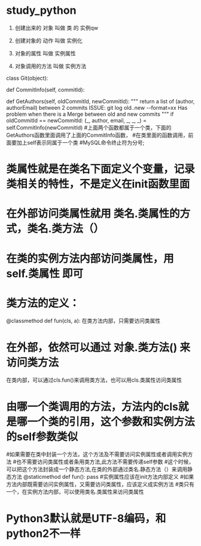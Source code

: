 # study_python
1. 创建出来的 对象 叫做 类 的 实例qw

2. 创建对象的 动作 叫做 实例化

3. 对象的属性 叫做 实例属性

4. 对象调用的方法 叫做 实例方法

class Git(object):


def CommitInfo(self, commitId):

    
def GetAuthors(self, oldCommitId, newCommitId):
        """ return a list of (author, authorEmail) between 2 commits 
        ISSUE: git log old..new --format=xx Has problem when there is a Merge between old and new commits
        """
        if oldCommitId == newCommitId:
            (_, author, email, _, _, _) = self.CommitInfo(newCommitId)
#上面两个函数都属于一个类，下面的GetAuthors函数里面调用了上面的CommitInfo函数，
#在类里面的函数调用，前面要加上self表示同属于一个类
#MySQL命令终止符为分号;
# 类属性就是在类名下面定义个变量，记录类相关的特性，不是定义在init函数里面
# 在外部访问类属性就用 类名.类属性的方式，类名.类方法（）
# 在类的实例方法内部访问类属性，用self.类属性 即可
# 类方法的定义：
@classmethod
def fun(cls, a):
    在类方法内部，只需要访问类属性
# 在外部，依然可以通过 对象.类方法() 来访问类方法
在类内部，可以通过cls.fun()来调用类方法，也可以用cls.类属性访问类属性
# 由哪一个类调用的方法，方法内的cls就是哪一个类的引用，这个参数和实例方法的self参数类似

#如果需要在类中封装一个方法，这个方法及不需要访问实例属性或者调用实例方法
#也不需要访问类属性或者条用类方法,此方法不需要传递self参数
#这个时候，可以把这个方法封装成一个静态方法,在类的外部通过类名.静态方法（）来调用静态方法
@staticmethod
def fun():
    pass
#实例属性应该在init方法内部定义
#如果方法内部既需要访问实例属性，又需要访问类属性，应该定义成实例方法
#类只有一个，在实例方法内部，可以使用类名.类属性来访问类属性
# Python3默认就是UTF-8编码，和python2不一样
